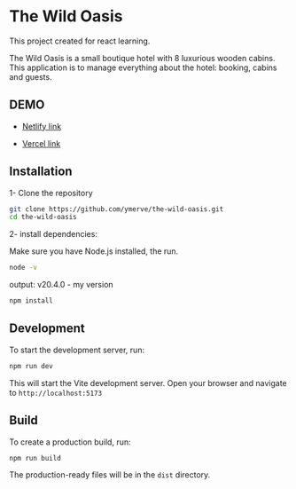 # The Wild Oasis

This project created for react learning.

The Wild Oasis is a small boutique hotel with 8 luxurious wooden
cabins. This application is to manage everything about the hotel:
booking, cabins and guests.

## DEMO

-   [Netlify link](https://learning-react-the-wild-oasis.netlify.app)

-   [Vercel link](https://the-wild-oasis-three-psi.vercel.app)

## Installation

1- Clone the repository

```zsh
git clone https://github.com/ymerve/the-wild-oasis.git
cd the-wild-oasis
```

2- install dependencies:

Make sure you have Node.js installed, the run.

```zsh
node -v
```

output: v20.4.0 - my version

```zsh
npm install
```

## Development

To start the development server, run:

```zsh
npm run dev
```

This will start the Vite development server. Open your browser and
navigate to `http://localhost:5173`

## Build

To create a production build, run:

```zsh
npm run build
```

The production-ready files will be in the `dist` directory.
